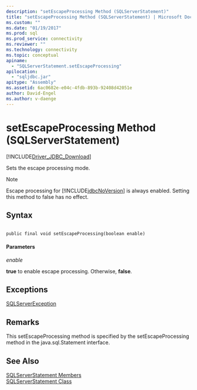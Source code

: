 ```yaml
---
description: "setEscapeProcessing Method (SQLServerStatement)"
title: "setEscapeProcessing Method (SQLServerStatement) | Microsoft Docs"
ms.custom: ""
ms.date: "01/19/2017"
ms.prod: sql
ms.prod_service: connectivity
ms.reviewer: ""
ms.technology: connectivity
ms.topic: conceptual
apiname: 
  - "SQLServerStatement.setEscapeProcessing"
apilocation: 
  - "sqljdbc.jar"
apitype: "Assembly"
ms.assetid: 6ac0682e-e04c-4fdb-893b-92408d42051e
author: David-Engel
ms.author: v-daenge
---
```

# setEscapeProcessing Method (SQLServerStatement)
[!INCLUDE[Driver_JDBC_Download](../../../includes/driver_jdbc_download.md)]

  Sets the escape processing mode.  
  
> [!NOTE]  
>  Escape processing for [!INCLUDE[jdbcNoVersion](../../../includes/jdbcnoversion_md.md)] is always enabled. Setting this method to false has no effect.  
  
## Syntax  
  
```  
  
public final void setEscapeProcessing(boolean enable)  
```  
  
#### Parameters  
 *enable*  
  
 **true** to enable escape processing. Otherwise, **false**.  
  
## Exceptions  
 [SQLServerException](../../../connect/jdbc/reference/sqlserverexception-class.md)  
  
## Remarks  
 This setEscapeProcessing method is specified by the setEscapeProcessing method in the java.sql.Statement interface.  
  
## See Also  
 [SQLServerStatement Members](../../../connect/jdbc/reference/sqlserverstatement-members.md)   
 [SQLServerStatement Class](../../../connect/jdbc/reference/sqlserverstatement-class.md)  
  
  
